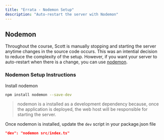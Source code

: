 ```yaml
---
title: "Errata - Nodemon Setup"
description: "Auto-restart the server with Nodemon"
---
```


## Nodemon

Throughout the course, Scott is manually stopping and starting the server anytime changes in the source code occurs. This was an intential decision to reduce the complexity of the setup. However, if you want your server to auto-restart when there is a change, you can use [nodemon](https://nodemon.io/).

### Nodemon Setup Instructions

Install nodemon

```bash
npm install nodemon --save-dev
```

> nodemon is a installed as a development dependency because, once the application is deployed, the web host will be responsible for starting the server.

Once nodemon is installed, update the `dev` script in your package.json file

```json
"dev": "nodemon src/index.ts"
```
